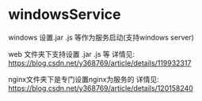 # windowsService
windows 设置.jar .js 等作为服务启动(支持windows server)

web 文件夹下支持设置 .jar .js 等
详情见: https://blog.csdn.net/y368769/article/details/119932317


nginx文件夹下是专门设置nginx为服务的
详情见: https://blog.csdn.net/y368769/article/details/120158240

